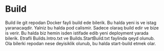 # Build
Build ile git repodan Docker fayli build ede bilerik. Bu halda yeni is ve istag yaranacaqdir. Yalniz bu halda pod calismir. Sadece olaraq build edir ve bize is verir. Bu halda biz hemin isden istifade edib yeni deployment yarada bilerik. Etrafli Builds.Intro.txt ve Builds.StartBuild.txt faylinda qeyd olunub. Ola bilerki repodan nese deyisiklik olunub, bu halda start-build etmek olar.
